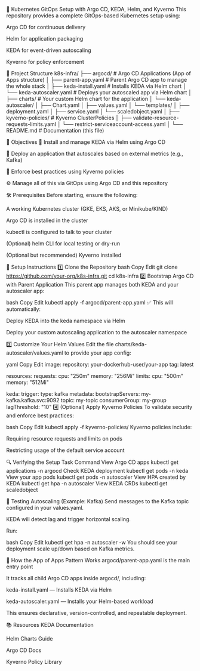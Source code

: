 🚀 Kubernetes GitOps Setup with Argo CD, KEDA, Helm, and Kyverno
This repository provides a complete GitOps-based Kubernetes setup using:

Argo CD for continuous delivery

Helm for application packaging

KEDA for event-driven autoscaling

Kyverno for policy enforcement

📁 Project Structure
k8s-infra/
├── argocd/ # Argo CD Applications (App of Apps structure)
│ ├── parent-app.yaml # Parent Argo CD app to manage the whole stack
│ ├── keda-install.yaml # Installs KEDA via Helm chart
│ └── keda-autoscaler.yaml # Deploys your autoscaled app via Helm chart
│
├── charts/ # Your custom Helm chart for the application
│ └── keda-autoscaler/
│ ├── Chart.yaml
│ ├── values.yaml
│ └── templates/
│ ├── deployment.yaml
│ ├── service.yaml
│ └── scaledobject.yaml
│
├── kyverno-policies/ # Kyverno ClusterPolicies
│ ├── validate-resource-requests-limits.yaml
│ └── restrict-serviceaccount-access.yaml
│
└── README.md # Documentation (this file)

🎯 Objectives
🔧 Install and manage KEDA via Helm using Argo CD

🚀 Deploy an application that autoscales based on external metrics (e.g., Kafka)

🔐 Enforce best practices using Kyverno policies

⚙️ Manage all of this via GitOps using Argo CD and this repository

🛠️ Prerequisites
Before starting, ensure the following:

A working Kubernetes cluster (GKE, EKS, AKS, or Minikube/KIND)

Argo CD is installed in the cluster

kubectl is configured to talk to your cluster

(Optional) helm CLI for local testing or dry-run

(Optional but recommended) Kyverno installed

🚀 Setup Instructions
1️⃣ Clone the Repository
bash
Copy
Edit
git clone https://github.com/your-org/k8s-infra.git
cd k8s-infra
2️⃣ Bootstrap Argo CD with Parent Application
This parent app manages both KEDA and your autoscaler app:

bash
Copy
Edit
kubectl apply -f argocd/parent-app.yaml
✅ This will automatically:

Deploy KEDA into the keda namespace via Helm

Deploy your custom autoscaling application to the autoscaler namespace

3️⃣ Customize Your Helm Values
Edit the file charts/keda-autoscaler/values.yaml to provide your app config:

yaml
Copy
Edit
image:
  repository: your-dockerhub-user/your-app
  tag: latest

resources:
  requests:
    cpu: "250m"
    memory: "256Mi"
  limits:
    cpu: "500m"
    memory: "512Mi"

keda:
  trigger:
    type: kafka
    metadata:
      bootstrapServers: my-kafka.kafka.svc:9092
      topic: my-topic
      consumerGroup: my-group
      lagThreshold: "10"
4️⃣ (Optional) Apply Kyverno Policies
To validate security and enforce best practices:

bash
Copy
Edit
kubectl apply -f kyverno-policies/
Kyverno policies include:

Requiring resource requests and limits on pods

Restricting usage of the default service account

🔍 Verifying the Setup
Task	Command
View Argo CD apps	kubectl get applications -n argocd
Check KEDA deployment	kubectl get pods -n keda
View your app pods	kubectl get pods -n autoscaler
View HPA created by KEDA	kubectl get hpa -n autoscaler
View KEDA CRDs	kubectl get scaledobject

🔄 Testing Autoscaling (Example: Kafka)
Send messages to the Kafka topic configured in your values.yaml.

KEDA will detect lag and trigger horizontal scaling.

Run:

bash
Copy
Edit
kubectl get hpa -n autoscaler -w
You should see your deployment scale up/down based on Kafka metrics.

🧠 How the App of Apps Pattern Works
argocd/parent-app.yaml is the main entry point

It tracks all child Argo CD apps inside argocd/, including:

keda-install.yaml — Installs KEDA via Helm

keda-autoscaler.yaml — Installs your Helm-based workload

This ensures declarative, version-controlled, and repeatable deployment.

📚 Resources
KEDA Documentation

Helm Charts Guide

Argo CD Docs

Kyverno Policy Library
